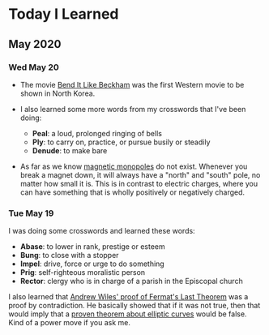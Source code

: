 # Today I Learned

## May 2020

### Wed May 20
- The movie [Bend It Like Beckham](https://www.imdb.com/title/tt0286499/) was the first Western movie to be shown in North Korea.

- I also learned some more words from my crosswords that I've been doing:
  - **Peal**: a loud, prolonged ringing of bells
  - **Ply**: to carry on, practice, or pursue busily or steadily
  - **Denude**: to make bare

- As far as we know [magnetic monopoles](https://en.wikipedia.org/wiki/Magnetic_monopole) do not exist. Whenever you break a magnet down, it will always have a "north" and "south" pole, no matter how small it is. This is in contrast to electric charges, where you can have something that is wholly positively or negatively charged.

### Tue May 19
I was doing some crosswords and learned these words:
- **Abase**: to lower in rank, prestige or esteem
- **Bung**: to close with a stopper
- **Impel**: drive, force or urge to do something
- **Prig**: self-righteous moralistic person
- **Rector**: clergy who is in charge of a parish in the Episcopal church

I also learned that [Andrew Wiles' proof of Fermat's Last Theorem](https://en.wikipedia.org/wiki/Wiles%27s_proof_of_Fermat%27s_Last_Theorem) was a proof by contradiction. He basically showed that if it was not true, then that would imply that a [proven theorem about elliptic curves](https://en.wikipedia.org/wiki/Modularity_theorem) would be false. Kind of a power move if you ask me.
